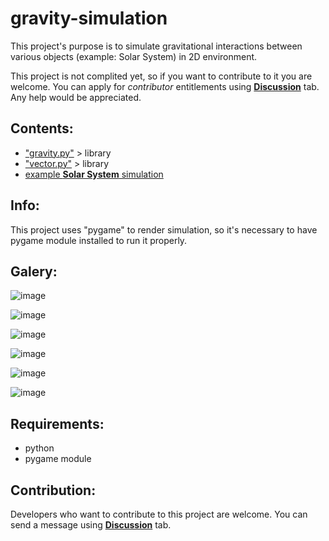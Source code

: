 # gravity-simulation
This project's purpose is to simulate gravitational interactions between various objects (example: Solar System) in 2D environment.

This project is not complited yet, so if you want to contribute to it you are welcome. You can apply for *contributor* entitlements using [**Discussion**](https://github.com/JENOT-ANT/gravity-simulation/discussions) tab. Any help would be appreciated.

## Contents:
- ["gravity.py"](/gravity.py)  > library
- ["vector.py"](/vector.py)   > library
- [example **Solar System** simulation](/temporary-solar-system-simulation.py)

## Info:
This project uses "pygame" to render simulation, so it's necessary to have pygame module installed to run it properly.

## Galery:

![image](https://user-images.githubusercontent.com/107063507/173241143-0732d416-03d7-4a00-b413-d7a58ff59db1.png)

![image](https://user-images.githubusercontent.com/107063507/173243419-0e2e234d-9133-46be-afdb-58d9f96d5921.png)

![image](https://user-images.githubusercontent.com/107063507/173242880-75e45b29-c8f4-4aa6-b706-d2064647df49.png)

![image](https://user-images.githubusercontent.com/107063507/173243492-62944ca9-9da7-4575-84fc-313996b15ed0.png)

![image](https://user-images.githubusercontent.com/107063507/173242789-2a12a07d-50bf-4bca-8280-02f6c29aeb12.png)

![image](https://user-images.githubusercontent.com/107063507/173243674-712b3772-a16e-447f-951c-c3e80c13e9ff.png)


## Requirements:
- python
- pygame module

## Contribution:
Developers who want to contribute to this project are welcome. You can send a message using [**Discussion**](https://github.com/JENOT-ANT/gravity-simulation/discussions) tab.
